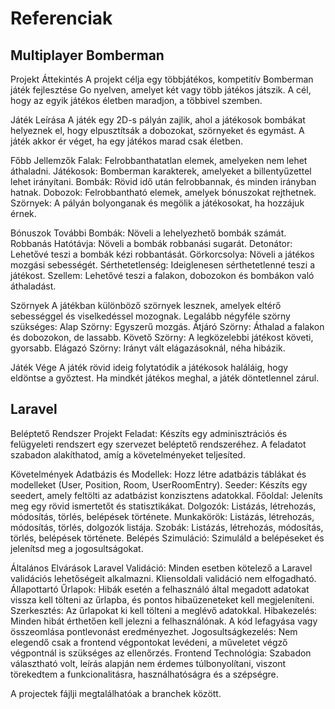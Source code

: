 # Referenciak

## Multiplayer Bomberman
Projekt Áttekintés
A projekt célja egy többjátékos, kompetitív Bomberman játék fejlesztése Go nyelven, amelyet két vagy több játékos játszik. A cél, hogy az egyik játékos életben maradjon, a többivel szemben.

Játék Leírása
A játék egy 2D-s pályán zajlik, ahol a játékosok bombákat helyeznek el, hogy elpusztítsák a dobozokat, szörnyeket és egymást. A játék akkor ér véget, ha egy játékos marad csak életben.

Főbb Jellemzők
Falak: Felrobbanthatatlan elemek, amelyeken nem lehet áthaladni.
Játékosok: Bomberman karakterek, amelyeket a billentyűzettel lehet irányítani.
Bombák: Rövid idő után felrobbannak, és minden irányban hatnak.
Dobozok: Felrobbantható elemek, amelyek bónuszokat rejthetnek.
Szörnyek: A pályán bolyonganak és megölik a játékosokat, ha hozzájuk érnek.

Bónuszok
További Bombák: Növeli a lehelyezhető bombák számát.
Robbanás Hatótávja: Növeli a bombák robbanási sugarát.
Detonátor: Lehetővé teszi a bombák kézi robbantását.
Görkorcsolya: Növeli a játékos mozgási sebességét.
Sérthetetlenség: Ideiglenesen sérthetetlenné teszi a játékost.
Szellem: Lehetővé teszi a falakon, dobozokon és bombákon való áthaladást.

Szörnyek
A játékban különböző szörnyek lesznek, amelyek eltérő sebességgel és viselkedéssel mozognak. Legalább négyféle szörny szükséges:
Alap Szörny: Egyszerű mozgás.
Átjáró Szörny: Áthalad a falakon és dobozokon, de lassabb.
Követő Szörny: A legközelebbi játékost követi, gyorsabb.
Elágazó Szörny: Irányt vált elágazásoknál, néha hibázik.

Játék Vége
A játék rövid ideig folytatódik a játékosok haláláig, hogy eldöntse a győztest. Ha mindkét játékos meghal, a játék döntetlennel zárul.



## Laravel
Beléptető Rendszer Projekt
Feladat: Készíts egy adminisztrációs és felügyeleti rendszert egy szervezet beléptető rendszeréhez. A feladatot szabadon alakíthatod, amíg a követelményeket teljesíted.

Követelmények
Adatbázis és Modellek: Hozz létre adatbázis táblákat és modelleket (User, Position, Room, UserRoomEntry).
Seeder: Készíts egy seedert, amely feltölti az adatbázist konzisztens adatokkal.
Főoldal: Jeleníts meg egy rövid ismertetőt és statisztikákat.
Dolgozók: Listázás, létrehozás, módosítás, törlés, belépések története.
Munkakörök: Listázás, létrehozás, módosítás, törlés, dolgozók listája.
Szobák: Listázás, létrehozás, módosítás, törlés, belépések története.
Belépés Szimuláció: Szimuláld a belépéseket és jelenítsd meg a jogosultságokat.

Általános Elvárások
Laravel Validáció: Minden esetben kötelező a Laravel validációs lehetőségeit alkalmazni. Kliensoldali validáció nem elfogadható.
Állapottartó Űrlapok: Hibák esetén a felhasználó által megadott adatokat vissza kell tölteni az űrlapba, és pontos hibaüzeneteket kell megjeleníteni.
Szerkesztés: Az űrlapokat ki kell tölteni a meglévő adatokkal.
Hibakezelés: Minden hibát érthetően kell jelezni a felhasználónak. A kód lefagyása vagy összeomlása pontlevonást eredményezhet.
Jogosultságkezelés: Nem elegendő csak a frontend végpontokat levédeni, a műveletet végző végpontnál is szükséges az ellenőrzés.
Frontend Technológia: Szabadon választható volt, leírás alapján nem érdemes túlbonyolítani, viszont törekedtem a funkcionalitásra, használhatóságra és a szépségre.


A projectek fájlji megtalálhatóak a branchek között.
